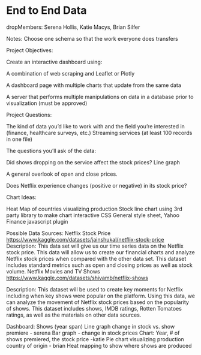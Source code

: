 # End to End Data

dropMembers: Serena Hollis, Katie Macys, Brian Silfer

Notes:
Choose one schema so that the work everyone does transfers

Project Objectives: 

Create an interactive dashboard using: 

A combination of web scraping and Leaflet or Plotly


A dashboard page with multiple charts that update from the same data


A server that performs multiple manipulations on data in a database prior to visualization (must be approved)


Project Questions:

The kind of data you’d like to work with and the field you’re interested in (finance, healthcare surveys, etc.) 
Streaming services (at least 100 records in one file)


The questions you’ll ask of the data:

Did shows dropping on the service affect the stock prices? Line graph 

A general overlook of open and close prices.

Does Netflix experience changes (positive or negative) in its stock price?

Chart Ideas:

Heat Map of countries visualizing production
Stock line chart using 3rd party library to make chart interactive
CSS General style sheet, Yahoo Finance javascript plugin

Possible Data Sources:
Netflix Stock Price
https://www.kaggle.com/datasets/jainshukal/netflix-stock-price
Description: This data set will give us our time series data on the Netflix stock price. This data will allow us to create our financial charts and analyze Netflix stock prices when compared with the other data set. This dataset includes standard metrics such as open and closing prices as well as stock volume.
Netflix Movies and TV Shows
https://www.kaggle.com/datasets/shivamb/netflix-shows

Description:
This dataset will be used to create key moments for Netflix including when key shows were popular on the platform. Using this data, we can analyze the movement of Netflix stock prices based on the popularity of shows. This dataset includes shows, IMDB ratings, Rotten Tomatoes ratings, as well as the materials on other data sources.

Dashboard: Shows (year span)
Line graph change in stock vs. show premiere - serena
Bar graph -  change in stock prices 
Chart: Year, # of shows premiered, the stock price -katie
Pie chart visualizing production country of origin - brian
Heat mapping to show where shows are produced


